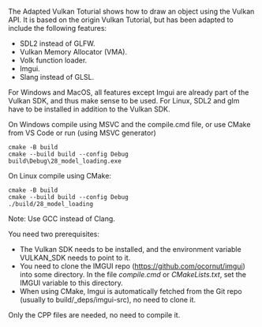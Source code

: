 The Adapted Vulkan Toturial shows how to draw an object using the Vulkan API. It is based on the origin Vulkan Tutorial, but has been adapted to include the following features:

* SDL2 instead of GLFW.
* Vulkan Memory Allocator (VMA).
* Volk function loader.
* Imgui.
* Slang instead of GLSL.

For Windows and MacOS, all features except Imgui are already part of the Vulkan SDK, and thus make sense to be used.
For Linux, SDL2 and glm have to be installed in addition to the Vulkan SDK.

On Windows compile using MSVC and the compile.cmd file, or use CMake from VS Code or run (using MSVC generator)
```
cmake -B build
cmake --build build --config Debug
build\Debug\28_model_loading.exe
```

On Linux compile using CMake:
```
cmake -B build
cmake --build build --config Debug
./build/28_model_loading
```
Note: Use GCC instead of Clang.

You need two prerequisites:

* The Vulkan SDK needs to be installed, and the environment variable VULKAN_SDK needs to point to it.
* You need to clone the IMGUI repo (https://github.com/ocornut/imgui) into some directory. In the file *compile.cmd* or *CMakeLists.txt*, set the IMGUI variable to this directory. 
* When using CMake, Imgui is automatically fetched from the Git repo (usually to build/_deps/imgui-src), no need to clone it.

Only the CPP files are needed, no need to compile it.

